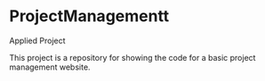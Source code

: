 # ProjectManagementt

Applied Project

This project is a repository for showing the code for a basic project management website.
